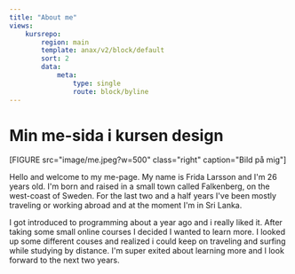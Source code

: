 ```yaml
---
title: "About me"
views:
    kursrepo:
        region: main
        template: anax/v2/block/default
        sort: 2
        data:
            meta:
                type: single
                route: block/byline
---
```

Min me-sida i kursen design
=========================

[FIGURE src="image/me.jpeg?w=500" class="right" caption="Bild på mig"]

Hello and welcome to my me-page. My name is Frida Larsson and I'm 26 years old. I'm born and raised in a small town called Falkenberg, on the west-coast of Sweden. For the last two and a half years I've been mostly traveling or working abroad and at the moment I'm in Sri Lanka.

I got introduced to programming about a year ago and i really liked it. After taking some small online courses I decided I wanted to learn more. I looked up some different couses and realized i could keep on traveling and surfing while studying by distance. I'm super exited about learning more and I look forward to the next two years.

